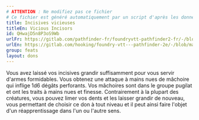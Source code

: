 ```yaml
---
# ATTENTION : Ne modifiez pas ce fichier
# Ce fichier est généré automatiquement par un script d'après les données du module Foundry VTT officiel et de sa traduction
title: Incisives vicieuses
titleEn: Vicious Incisors
id: QHwajD5n8P3oS9Wb
urlFr: https://gitlab.com/pathfinder-fr/foundryvtt-pathfinder2-fr/-/blob/master/data/feats/QHwajD5n8P3oS9Wb.htm
urlEn: https://gitlab.com/hooking/foundry-vtt---pathfinder-2e/-/blob/master/packs/data/feats.db/vicious-incisors.json
group: feats
layout: dons
---
```

Vous avez laissé vos incisives grandir suffisamment pour vous servir d'armes formidables. Vous obtenez une attaque à mains nues de mâchoire qui inflige <a class="inline-roll roll" data-mode="roll" data-flavor="piercing" data-formula="1d6" title="piercing"><i class="fas fa-dice-d20"></i>1d6</a> dégâts perforants. Vos mâchoires sont dans le groupe pugilat et ont les traits à mains nues et finesse. Contrairement à la plupart des créatures, vous pouvez limer vos dents et les laisser grandir de nouveau, vous permettant de choisir ce don à tout niveau et il peut ainsi faire l'objet d'un réapprentissage dans l'un ou l'autre sens.


